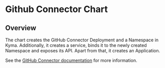 # Github Connector Chart<!-- omit in toc -->

## Overview
The chart creates the GitHub Connector Deployment and a Namespace in Kyma.
Additionally, it creates a service, binds it to the newly created Namespace and exposes its API. Apart from that, it creates an Application.

See the [GitHub Connector documentation](/docs/github-connector) for more information.
